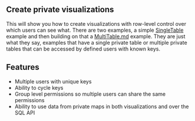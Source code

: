 ## Create private visualizations

This will show you how to create visualizations with row-level control over which users can see what. There are two examples, a simple [SingleTable](SingleTable.md) example and then building on that a [MultiTable.md](MultiTable) example. They are just what they say, examples that have a single private table or multiple private tables that can be accessed by defined users with known keys. 

## Features

 * Multiple users with unique keys
 * Ability to cycle keys 
 * Group level permissions so multiple users can share the same permissions
 * Ability to use data from private maps in both visualizations and over the SQL API
